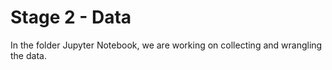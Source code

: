 # Stage 2 - Data

In the folder Jupyter Notebook, we are working on collecting and wrangling the data.

